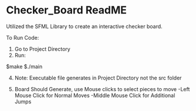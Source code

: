 # Checker_Board ReadME

Utilized the SFML Library to create an interactive checker board.

To Run Code:

1. Go to Project Directory
2. Run:
 
 $make
 $./main

4. Note: Executable file generates in Project Directory not the src folder

3. Board Should Generate, use Mouse clicks to select pieces to move
    -Left Mouse Click for Normal Moves
    -Middle Mouse Click for Additional Jumps

